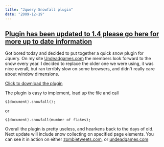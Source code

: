 ```yaml
---
title: "Jquery Snowfall plugin"
date: "2009-12-19"
---
```


## [**Plugin has been updated to 1.4 please go here for more up to date information**](http://www.somethinghitme.com/2010/12/09/jquery-snowfall-plugin-1-4/)

Got bored today and decided to put together a quick snow plugin for Jquery. On my site [Undeadgames.com](http://www.undeadgames.com) the members look forward to the snow every year. I decided to replace the older one we were using, it was nice overall, but ran terribly slow on some browsers, and didn't really care about window dimensions.

[Click to download the plugin](http://www.somethinghitme.com/wp-content/uploads/2009/12/snowfall.jquery.zip)

The plugin is easy to implement, load up the file and call

`$(document).snowfall();`

or

`$(document).snowfall(number of flakes);`

Overall the plugin is pretty useless, and hearkens back to the days of old. Next update will include snow collecting on specified page elements. You can see it in action on either [zombietweets.com](http://www.zombietweets.com), or [undeadgames.com](http://www.undeadgames.com)
